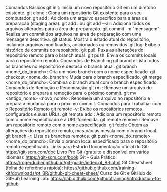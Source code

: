 Comandos Básicos
git init: Inicia um novo repositório Git em um diretório existente.
git clone <URL>: Clona um repositório Git existente para o seu computador.
git add <arquivo>: Adiciona um arquivo específico para a área de preparação (staging area).
git add . ou git add --all: Adiciona todos os arquivos alterados para a área de preparação.
git commit -m "mensagem": Realiza um commit dos arquivos na área de preparação com uma mensagem descritiva.
git status: Mostra o estado atual do repositório, incluindo arquivos modificados, adicionados ou removidos.
git log: Exibe o histórico de commits do repositório.
git pull: Puxa as alterações do repositório remoto para o branch atual.
git push: Envia os commits locais para o repositório remoto.
Comandos de Branching
git branch: Lista todos os branches no repositório e destaca o branch atual.
git branch <nome_do_branch>: Cria um novo branch com o nome especificado.
git checkout <nome_do_branch>: Muda para o branch especificado.
git merge <nome_do_branch>: Combina o branch atual com o branch especificado.
Comandos de Remoção e Renomeação
git rm <arquivo>: Remove um arquivo do repositório e prepara a remoção para o próximo commit.
git mv <antigo_nome> <novo_nome>: Renomeia um arquivo no repositório e prepara a mudança para o próximo commit.
Comandos para Trabalhar com o Repositório Remoto
git remote -v: Exibe os repositórios remotos configurados e suas URLs.
git remote add <nome> <URL>: Adiciona um repositório remoto com o nome especificado e a URL fornecida.
git remote remove <nome>: Remove um repositório remoto com o nome especificado.
git fetch: Obtém as alterações do repositório remoto, mas não as mescla com o branch local.
git branch -r: Lista os branches remotos.
git push <nome_do_remote> <nome_do_branch>: Envia o branch local especificado para o repositório remoto especificado.
Links para Estudo
Documentação oficial do Git: https://git-scm.com/doc
Livro Pro Git (gratuito e disponível em vários idiomas): https://git-scm.com/book
Git - Guia Prático: https://rogerdudler.github.io/git-guide/index.pt_BR.html
Git Cheatsheet (folha de referência rápida): https://github.github.com/training-kit/downloads/pt_BR/github-git-cheat-sheet/
Curso de Git e GitHub do GitHub Learning Lab: https://lab.github.com/githubtraining/introduction-to-github